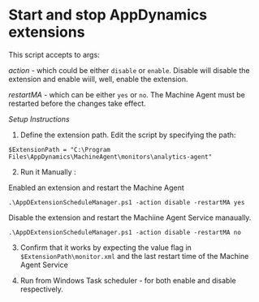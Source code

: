 # Start and stop AppDynamics extensions 

This script accepts to args: 

  *action* - which could be either `disable` or `enable`.  Disable will disable the extension and enable wiill, well, enable the extension. 

  *restartMA* - which can be either `yes` or `no`. The Machine Agent must be restarted before the changes take effect. 

  *Setup Instructions*

1. Define the extension path. Edit the script by specifying the path:  

  `$ExtensionPath = "C:\Program Files\AppDynamics\MachineAgent\monitors\analytics-agent"`

2. Run it Manually : 

  Enabled an extension and restart the Machine Agent 

  `.\AppDExtensionScheduleManager.ps1 -action disable -restartMA yes`

  Disable the extension and restart the Machiine Agent Service manaually. 

  `.\AppDExtensionScheduleManager.ps1 -action disable -restartMA no`

3. Confirm that it works by expecting the value <enable> flag in `$ExtensionPath\monitor.xml` and the last restart time of the Machine Agent Service

4. Run from Windows Task scheduler - for both enable and disable respectively. 
